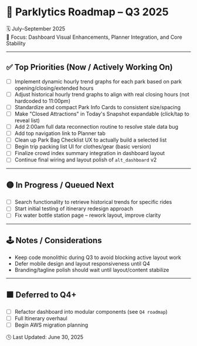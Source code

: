 # 📅 Parklytics Roadmap – Q3 2025
🗓 July–September 2025  
🎯 Focus: Dashboard Visual Enhancements, Planner Integration, and Core Stability

---

## ✅ Top Priorities (Now / Actively Working On)
- [ ] Implement dynamic hourly trend graphs for each park based on park opening/closing/extended hours
- [ ] Adjust historical hourly trend graphs to align with real closing hours (not hardcoded to 11:00pm)
- [ ] Standardize and compact Park Info Cards to consistent size/spacing
- [ ] Make "Closed Attractions" in Today's Snapshot expandable (click/tap to reveal list)
- [ ] Add 2:00am full data reconnection routine to resolve stale data bug
- [ ] Add top navigation link to Planner tab
- [ ] Clean up Park Bag Checklist UX to actually build a selected list
- [ ] Begin trip packing list UI for clothes/gear (basic version)
- [ ] Finalize crowd index summary integration in dashboard layout
- [ ] Continue final wiring and layout polish of `alt_dashboard` v2

---

## 🟡 In Progress / Queued Next
- [ ] Search functionality to retrieve historical trends for specific rides
- [ ] Start initial testing of itinerary redesign approach
- [ ] Fix water bottle station page – rework layout, improve clarity

---

## 🕹️ Notes / Considerations
- Keep code monolithic during Q3 to avoid blocking active layout work
- Defer mobile design and layout responsiveness until Q4
- Branding/tagline polish should wait until layout/content stabilize

---

## 🟪 Deferred to Q4+
- [ ] Refactor dashboard into modular components (see `Q4 roadmap`)
- [ ] Full Itinerary overhaul
- [ ] Begin AWS migration planning

🕓 Last Updated: June 30, 2025